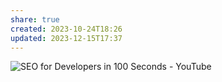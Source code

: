 ```yaml
---
share: true
created: 2023-10-24T18:26
updated: 2023-12-15T17:37
---
```


![SEO for Developers in 100 Seconds - YouTube](https://youtu.be/-B58GgsehKQ?si=b_NUJJvEDwUDlwfe)